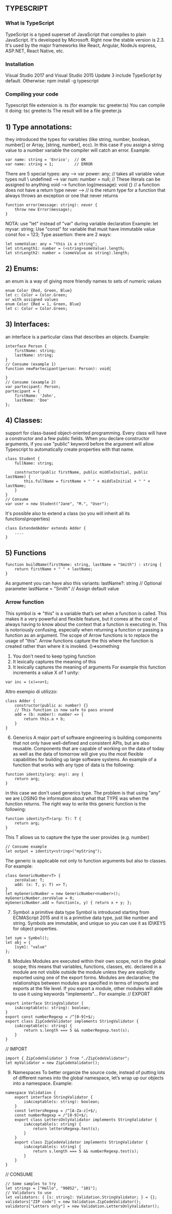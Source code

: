 ## TYPESCRIPT


### What is TypeScript 
TypeScript is a typed superset of JavaScript that compiles to plain JavaScript.
It's developed by Microsoft.
Right now the stable version is 2.3.
It's used by the major frameworks like React, Angular, NodeJs express, ASP.NET, React Native, etc.


### Installation
Visual Studio 2017 and Visual Studio 2015 Update 3 include TypeScript by default.
Otherwise:
npm install -g typescript


### Compiling your code
Typescript file extension is .ts (for example: tsc greeter.ts)
You can compile it doing:
tsc greeter.ts
The result will be a file greeter.js


## 1) Type annotations: 
they introduced the types for variables (like string, number, boolean, number[] or Array<number>, [string, number], ecc). In this case if you assign a string value to a number variable the compiler will catch an error.
   Example:
```
var name: string = 'Enrico';  // OK
var name: string = 1;         // ERROR
```
There are 5 special types:
any  --> var power: any; // takes all variable value types
null \ undefined  --> var num: number = null;  // These literals can be assigned to anything
void  -->  function log(message): void {}  // a function does not have a return type
never -->  // is the return type for a function that always throws an exception or one that never returns
```
function error(message: string): never {
    throw new Error(message);
}
```
NOTA: use "let" instead of "var" during variable declaration
Example:
let myvar: string;
Use "const" for variable that must have immutable value
const foo = 123;
Type assertion: there are 2 ways:
```
let someValue: any = "this is a string";
let strLength1: number = (<string>someValue).length;
let strLength2: number = (someValue as string).length;
```
   
   
## 2) Enums: 
   an enum is a way of giving more friendly names to sets of numeric values
   
```
enum Color {Red, Green, Blue}
let c: Color = Color.Green;
or with assigned values
enum Color {Red = 1, Green, Blue}
let c: Color = Color.Green;
```
   
   
## 3) Interfaces: 
   an interface is a particular class that describes an objects.
    Example:
``` 
interface Person {
    firstName: string;
    lastName: string;
}
// Consume (example 1)
function newPartecipant(person: Person): void{
    
}
// Consume (example 2)
var partecipant: Person;
partecipant = {
    firstName: 'John',
    lastName: 'Doe'
};
```
## 4) Classes: 
support for class-based object-oriented programming. Every class will have a constructor and a few public fields.
When you declare constructor arguments, if you use "public" keyword before the argument will allow Typescript to automatically create properties with that name.
```
class Student {
    fullName: string;
    
    constructor(public firstName, public middleInitial, public lastName) {
        this.fullName = firstName + " " + middleInitial + " " + lastName;
    }
}
// Consume
var user = new Student("Jane", "M.", "User");
```
It's possible also to extend a class (so you will inherit all its functions\properties)
```
class ExtendedAdder extends Adder {
    ....
}
```
## 5) Functions
```
function buildName(firstName: string, lastName = "Smith") : string {
    return firstName + " " + lastName;
}
```
As argument you can have also this variants:
lastName?: string    // Optional parameter
lastName = "Smith"   // Assign default value

### Arrow function  
This symbol is =>
"this" is a variable that’s set when a function is called. This makes it a very powerful and flexible feature, but it comes at the cost of always having to know about the context that a function is executing in. This is notoriously confusing, especially when returning a function or passing a function as an argument.
The scope of Arrow functions is to replace the usage of "this".
Arrow functions capture the this where the function is created rather than where it is invoked.
()=>something
1. You don't need to keep typing function
2. It lexically captures the meaning of this
3. It lexically captures the meaning of arguments
For example this function increments a value X of 1 unity:
```
var inc = (x)=>x+1;
```
Altro esempio di utilizzo:
```
class Adder {
    constructor(public a: number) {}
    // This function is now safe to pass around
    add = (b: number): number => {
        return this.a + b;
    }
}
```
6) Generics
A major part of software engineering is building components that not only have well-defined and consistent APIs, but are also reusable.
Components that are capable of working on the data of today as well as the data of tomorrow will give you the most flexible capabilities for building up large software systems.
An example of a function that works with any type of data is the following:
```
function identity(arg: any): any {
    return arg;
}
```
in this case we don't used generics type.
The problem is that using "any" we are LOSING the information about what that TYPE was when the function returns.
The right way to write this generic function is the following:
```
function identity<T>(arg: T): T {
    return arg;
}
```
This T allows us to capture the type the user provides (e.g. number)
```
// Consume example
let output = identity<string>("myString");
```
The generic is applicable not only to function arguments but also to classes.
For example:
```
class GenericNumber<T> {
    zeroValue: T;
    add: (x: T, y: T) => T;
}
let myGenericNumber = new GenericNumber<number>();
myGenericNumber.zeroValue = 0;
myGenericNumber.add = function(x, y) { return x + y; };
```
7) Symbol: a primitive data type
Symbol is introduced starting from ECMAScript 2015 and it is a primitive data type, just like number and string.
Symbols are immutable, and unique so you can use it as ID\KEYS for object properties.
```
let sym = Symbol();
let obj = {
    [sym]: "value"
};
```
8) Modules
Modules are executed within their own scope, not in the global scope; this means that variables, functions, classes, etc. declared in a module are not visible outside the module unless they are explicitly exported using one of the export forms.
Modules are declarative; the relationships between modules are specified in terms of imports and exports at the file level.
If you export a module, other modules will able to use it using keywords "implements"... For example:
// EXPORT
```
export interface StringValidator {
    isAcceptable(s: string): boolean;
}
export const numberRegexp = /^[0-9]+$/;
export class ZipCodeValidator implements StringValidator {
    isAcceptable(s: string) {
        return s.length === 5 && numberRegexp.test(s);
    }
}
```
// IMPORT
```
import { ZipCodeValidator } from "./ZipCodeValidator";
let myValidator = new ZipCodeValidator();
```
9) Namespaces
To better organize the source code, instead of putting lots of different names into the global namespace, let’s wrap up our objects into a namespace.
Example:
```
namespace Validation {
    export interface StringValidator {
        isAcceptable(s: string): boolean;
    }
    const lettersRegexp = /^[A-Za-z]+$/;
    const numberRegexp = /^[0-9]+$/;
    export class LettersOnlyValidator implements StringValidator {
        isAcceptable(s: string) {
            return lettersRegexp.test(s);
        }
    }
    export class ZipCodeValidator implements StringValidator {
        isAcceptable(s: string) {
            return s.length === 5 && numberRegexp.test(s);
        }
    }
}
```
// CONSUME
```
// Some samples to try
let strings = ["Hello", "98052", "101"];
// Validators to use
let validators: { [s: string]: Validation.StringValidator; } = {};
validators["ZIP code"] = new Validation.ZipCodeValidator();
validators["Letters only"] = new Validation.LettersOnlyValidator();
```
